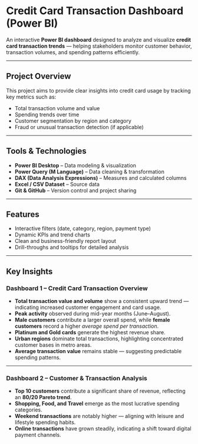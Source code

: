 #  Credit Card Transaction Dashboard (Power BI)

An interactive **Power BI dashboard** designed to analyze and visualize **credit card transaction trends** — helping stakeholders monitor customer behavior, transaction volumes, and spending patterns efficiently.

---

##  Project Overview
This project aims to provide clear insights into credit card usage by tracking key metrics such as:
- Total transaction volume and value
- Spending trends over time
- Customer segmentation by region and category
- Fraud or unusual transaction detection (if applicable)
 
---

##  Tools & Technologies
- **Power BI Desktop** – Data modeling & visualization  
- **Power Query (M Language)** – Data cleaning & transformation  
- **DAX (Data Analysis Expressions)** – Measures and calculated columns  
- **Excel / CSV Dataset** – Source data  
- **Git & GitHub** – Version control and project sharing  

---

##  Features
- Interactive filters (date, category, region, payment type)  
- Dynamic KPIs and trend charts  
- Clean and business-friendly report layout  
- Drill-throughs and tooltips for detailed analysis  

---

##  Key Insights

###  Dashboard 1 – Credit Card Transaction Overview
- **Total transaction value and volume** show a consistent upward trend — indicating increased customer engagement and card usage.  
- **Peak activity** observed during mid-year months (June–August).  
- **Male customers** contribute a larger overall spend, while **female customers** record a higher *average spend per transaction*.  
- **Platinum and Gold cards** generate the highest revenue share.  
- **Urban regions** dominate total transactions, highlighting concentrated customer bases in metro areas.  
- **Average transaction value** remains stable — suggesting predictable spending patterns.

---

###  Dashboard 2 – Customer & Transaction Analysis
- **Top 10 customers** contribute a significant share of revenue, reflecting an **80/20 Pareto trend**.  
- **Shopping, Food, and Travel** emerge as the most lucrative spending categories.  
- **Weekend transactions** are notably higher — aligning with leisure and lifestyle spending habits.  
- **Online transactions** have grown steadily, indicating a shift toward digital payment channels.  



